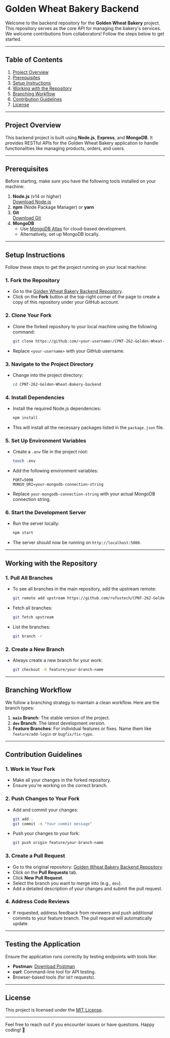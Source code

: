# **Golden Wheat Bakery Backend**

Welcome to the backend repository for the **Golden Wheat Bakery** project. This repository serves as the core API for managing the bakery's services. We welcome contributions from collaborators! Follow the steps below to get started.

---

## **Table of Contents**

1. [Project Overview](#project-overview)
2. [Prerequisites](#prerequisites)
3. [Setup Instructions](#setup-instructions)
4. [Working with the Repository](#working-with-the-repository)
5. [Branching Workflow](#branching-workflow)
6. [Contribution Guidelines](#contribution-guidelines)
7. [License](#license)

---

## **Project Overview**

This backend project is built using **Node.js**, **Express**, and **MongoDB**. It provides RESTful APIs for the Golden Wheat Bakery application to handle functionalities like managing products, orders, and users.

---

## **Prerequisites**

Before starting, make sure you have the following tools installed on your machine:

1. **Node.js** (v14 or higher)  
   [Download Node.js](https://nodejs.org/)
2. **npm** (Node Package Manager) or **yarn**
3. **Git**  
   [Download Git](https://git-scm.com/)
4. **MongoDB**  
   - Use [MongoDB Atlas](https://www.mongodb.com/cloud/atlas) for cloud-based development.
   - Alternatively, set up MongoDB locally.

---

## **Setup Instructions**

Follow these steps to get the project running on your local machine:

### 1. **Fork the Repository**
   - Go to the [Golden Wheat Bakery Backend Repository](https://github.com/rufustech/CPNT-262-Golden-Wheat-Bakery-backend).
   - Click on the **Fork** button at the top-right corner of the page to create a copy of this repository under your GitHub account.

### 2. **Clone Your Fork**
   - Clone the forked repository to your local machine using the following command:
     ```bash
     git clone https://github.com/<your-username>/CPNT-262-Golden-Wheat-Bakery-backend.git
     ```
   - Replace `<your-username>` with your GitHub username.

### 3. **Navigate to the Project Directory**
   - Change into the project directory:
     ```bash
     cd CPNT-262-Golden-Wheat-Bakery-backend
     ```

### 4. **Install Dependencies**
   - Install the required Node.js dependencies:
     ```bash
     npm install
     ```
   - This will install all the necessary packages listed in the `package.json` file.

### 5. **Set Up Environment Variables**
   - Create a `.env` file in the project root:
     ```bash
     touch .env
     ```
   - Add the following environment variables:
     ```
     PORT=5000
     MONGO_URI=your-mongodb-connection-string
     ```
   - Replace `your-mongodb-connection-string` with your actual MongoDB connection string.

### 6. **Start the Development Server**
   - Run the server locally:
     ```bash
     npm start
     ```
   - The server should now be running on `http://localhost:5000`.

---

## **Working with the Repository**

### 1. **Pull All Branches**
   - To see all branches in the main repository, add the upstream remote:
     ```bash
     git remote add upstream https://github.com/rufustech/CPNT-262-Golden-Wheat-Bakery-backend.git
     ```
   - Fetch all branches:
     ```bash
     git fetch upstream
     ```
   - List the branches:
     ```bash
     git branch -r
     ```

### 2. **Create a New Branch**
   - Always create a new branch for your work:
     ```bash
     git checkout -b feature/your-branch-name
     ```

---

## **Branching Workflow**

We follow a branching strategy to maintain a clean workflow. Here are the branch types:

1. **`main` Branch**: The stable version of the project.
2. **`dev` Branch**: The latest development version.
3. **Feature Branches**: For individual features or fixes. Name them like `feature/add-login` or `bugfix/fix-typo`.

---

## **Contribution Guidelines**

### 1. **Work in Your Fork**
   - Make all your changes in the forked repository.
   - Ensure you're working on the correct branch.

### 2. **Push Changes to Your Fork**
   - Add and commit your changes:
     ```bash
     git add .
     git commit -m "Your commit message"
     ```
   - Push your changes to your fork:
     ```bash
     git push origin feature/your-branch-name
     ```

### 3. **Create a Pull Request**
   - Go to the original repository: [Golden Wheat Bakery Backend Repository](https://github.com/rufustech/CPNT-262-Golden-Wheat-Bakery-backend).
   - Click on the **Pull Requests** tab.
   - Click **New Pull Request**.
   - Select the branch you want to merge into (e.g., `dev`).
   - Add a detailed description of your changes and submit the pull request.

### 4. **Address Code Reviews**
   - If requested, address feedback from reviewers and push additional commits to your feature branch. The pull request will automatically update.

---

## **Testing the Application**

Ensure the application runs correctly by testing endpoints with tools like:

- **Postman**: [Download Postman](https://www.postman.com/)
- **curl**: Command-line tool for API testing.
- Browser-based tools (for `GET` requests).

---

## **License**

This project is licensed under the [MIT License](https://opensource.org/licenses/MIT).

---

Feel free to reach out if you encounter issues or have questions. Happy coding! 🎉




